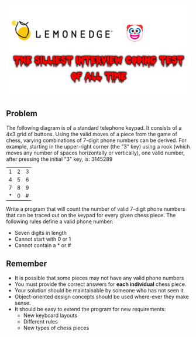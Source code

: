 ![LemonEdgeCodingTest](documents/LemonEdge.png)

## Problem

The following diagram is of a standard telephone keypad. It consists of a 4x3 grid of buttons. Using the valid moves of a piece from the game of chess, varying combinations of 7-digit phone numbers can be derived. For example, starting in the upper-right corner (the "3" key) using a rook (which moves any number of spaces horizontally or vertically), one valid number, after pressing the initial "3" key, is: 3145289


|   |   |   |
|---|---|---|
| 1 | 2 | 3 |
| 4 | 5 | 6 |
| 7 | 8 | 9 |
| * | 0 | # |

Write a program that will count the number of valid 7-digit phone numbers that can be traced out on the keypad for every given chess piece. The following rules define a valid phone number:

* Seven digits in length
* Cannot start with 0 or 1
* Cannot contain a * or #

## Remember
* It is possible that some pieces may not have any valid phone numbers
* You must provide the correct answers for **each individual** chess piece.
* Your solution should be maintainable by someone who has not seen it.
* Object-oriented design concepts should be used where-ever they make sense.
* It should be easy to extend the program for new requirements:
    * New keyboard layouts
    * Different rules
    * New types of chess pieces

